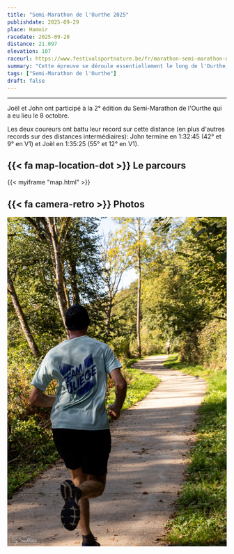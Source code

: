 ```yaml
---
title: "Semi-Marathon de l'Ourthe 2025"
publishdate: 2025-09-29
place: Hamoir
racedate: 2025-09-28
distance: 21.097 
elevation: 107
raceurl: https://www.festivalsportnature.be/fr/marathon-semi-marathon-de-lourthe
summary: "Cette épreuve se déroule essentiellement le long de l'Ourthe, avec différentes distances et une arrivée commune à Hamoir."
tags: ["Semi-Marathon de l'Ourthe"]
draft: false
---
```


---------------

Joël et John ont participé à la 2° édition du Semi-Marathon de l'Ourthe qui a eu lieu le 8 octobre.

Les deux coureurs ont battu leur record sur cette distance (en plus d'autres records sur des distances intermédiaires): John termine en 1:32:45 (42° et 9° en V1) et Joël en 1:35:25 (55° et 12° en V1). 

## {{< fa map-location-dot >}} Le parcours

{{< myiframe "map.html" >}}

## {{< fa camera-retro >}} Photos

![John en action](john.jpg)

